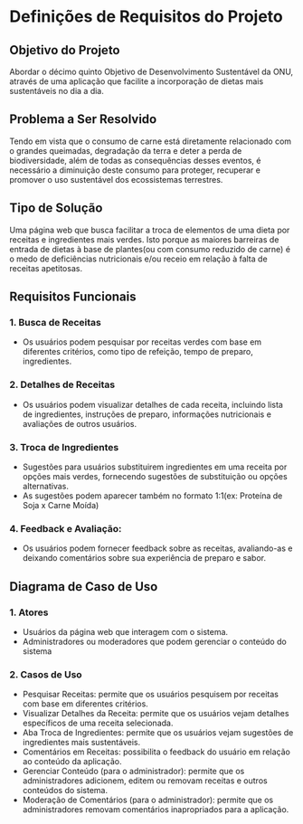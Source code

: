 # Definições de Requisitos do Projeto
## Objetivo do Projeto
Abordar o décimo quinto Objetivo de Desenvolvimento Sustentável da ONU, através de uma aplicação que facilite a incorporação de dietas mais sustentáveis no dia a dia.
## Problema a Ser Resolvido
Tendo em vista que o consumo de carne está diretamente relacionado com o grandes queimadas, degradação da terra e deter a perda de biodiversidade, além de todas as consequências desses eventos, é necessário a diminuição deste consumo para proteger, recuperar e promover o uso sustentável dos ecossistemas terrestres.
## Tipo de Solução
Uma página web que busca facilitar a troca de elementos de uma dieta por receitas e ingredientes mais verdes. Isto porque as maiores barreiras de entrada de dietas à base de plantes(ou com consumo reduzido de carne) é o medo de deficiências nutricionais e/ou receio em relação à falta de receitas apetitosas.
## Requisitos Funcionais
### 1. Busca de Receitas
   * Os usuários podem pesquisar por receitas verdes com base em diferentes critérios, como tipo de refeição, tempo de preparo, ingredientes.
### 2. Detalhes de Receitas
   * Os usuários podem visualizar detalhes de cada receita, incluindo lista de ingredientes, instruções de preparo, informações nutricionais e avaliações de outros usuários.
### 3. Troca de Ingredientes
   * Sugestões para usuários substituirem ingredientes em uma receita por opções mais verdes, fornecendo sugestões de substituição ou opções alternativas.
   * As sugestões podem aparecer também no formato 1:1(ex: Proteína de Soja x Carne Moída)
### 4. Feedback e Avaliação:
   * Os usuários podem fornecer feedback sobre as receitas, avaliando-as e deixando comentários sobre sua experiência de preparo e sabor.
## Diagrama de Caso de Uso
### 1. Atores
   * Usuários da página web que interagem com o sistema.
   * Administradores ou moderadores que podem gerenciar o conteúdo do sistema
### 2. Casos de Uso
   * Pesquisar Receitas: permite que os usuários pesquisem por receitas com base em diferentes critérios.
   * Visualizar Detalhes da Receita: permite que os usuários vejam detalhes específicos de uma receita selecionada.
   * Aba Troca de Ingredientes: permite que os usuários vejam sugestões de ingredientes mais sustentáveis.
   * Comentários em Receitas: possibilita o feedback do usuário em relação ao conteúdo da aplicação.
   * Gerenciar Conteúdo (para o administrador): permite que os administradores adicionem, editem ou removam receitas e outros conteúdos do sistema.
   * Moderação de Comentários (para o administrador): permite que os administradores removam comentários inapropriados para a aplicação.